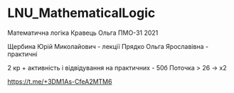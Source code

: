 # LNU_MathematicalLogic
Математична логіка Кравець Ольга ПМО-31 2021

Щербина Юрій Миколайович - лекції
Прядко Ольга Ярославівна - практичні

2 кр + активність і відвідування на практичних - 50б
Поточка > 26 -> x2

https://t.me/+3DM1As-CfeA2MTM6
